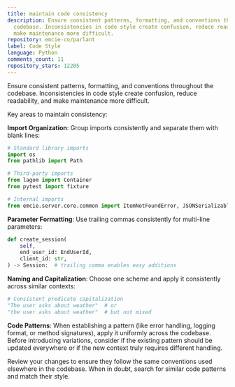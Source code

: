 ```yaml
---
title: maintain code consistency
description: Ensure consistent patterns, formatting, and conventions throughout the
  codebase. Inconsistencies in code style create confusion, reduce readability, and
  make maintenance more difficult.
repository: emcie-co/parlant
label: Code Style
language: Python
comments_count: 11
repository_stars: 12205
---
```


Ensure consistent patterns, formatting, and conventions throughout the codebase. Inconsistencies in code style create confusion, reduce readability, and make maintenance more difficult.

Key areas to maintain consistency:

**Import Organization**: Group imports consistently and separate them with blank lines:
```python
# Standard library imports
import os
from pathlib import Path

# Third-party imports  
from lagom import Container
from pytest import fixture

# Internal imports
from emcie.server.core.common import ItemNotFoundError, JSONSerializable
```

**Parameter Formatting**: Use trailing commas consistently for multi-line parameters:
```python
def create_session(
    self,
    end_user_id: EndUserId,
    client_id: str,
) -> Session:  # trailing comma enables easy additions
```

**Naming and Capitalization**: Choose one scheme and apply it consistently across similar contexts:
```python
# Consistent predicate capitalization
"The user asks about weather"  # or
"the user asks about weather"  # but not mixed
```

**Code Patterns**: When establishing a pattern (like error handling, logging format, or method signatures), apply it uniformly across the codebase. Before introducing variations, consider if the existing pattern should be updated everywhere or if the new context truly requires different handling.

Review your changes to ensure they follow the same conventions used elsewhere in the codebase. When in doubt, search for similar code patterns and match their style.